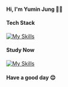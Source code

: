 <h4>Hi, I'm Yumin Jung 🧑‍💻</h4>

<!-- <h4 align="center">Click My Coffee ☕️</h4>
<p align="center">
  <a href="https://yumin-jung.vercel.app/">
    <img width="400px" src="https://media.giphy.com/media/3oEjIa5lbVSfv8a9s4/giphy.gif">
  </a>
</p> -->

<h4>Tech Stack</h4>

[![My Skills](https://skillicons.dev/icons?i=html,css,react,tailwind,nextjs,js,ts,mongodb,git)](https://skillicons.dev)

<!-- <p align="center">
  <a href="https://github.com/yumin-jung">
    <img src="https://skillicons.dev/icons?i=html,css,react,tailwind,nextjs,js,ts,mongodb,git&perline=10"/>
  </a>
</p> -->

<h4>Study Now</h4>

[![My Skills](https://skillicons.dev/icons?i=swift,figma)](https://skillicons.dev)

<!-- <p align="center">
  <a href="https://github.com/yumin-jung">
    <img src="https://skillicons.dev/icons?i=swift,figma"/>
  </a>
</p> -->

<!-- <h3 align="center">Contribution</h3>

<p align="center">
<img width="800px" src="./profile-3d-contrib/profile-season-animate.svg">
</p> -->

<h4>Have a good day 😌</h4>
